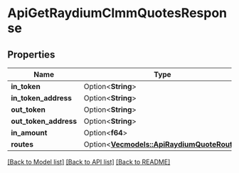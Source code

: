 # ApiGetRaydiumClmmQuotesResponse

## Properties

Name | Type | Description | Notes
------------ | ------------- | ------------- | -------------
**in_token** | Option<**String**> |  | [optional]
**in_token_address** | Option<**String**> |  | [optional]
**out_token** | Option<**String**> |  | [optional]
**out_token_address** | Option<**String**> |  | [optional]
**in_amount** | Option<**f64**> |  | [optional]
**routes** | Option<[**Vec<models::ApiRaydiumQuoteRoute>**](apiRaydiumQuoteRoute.md)> |  | [optional]

[[Back to Model list]](../README.md#documentation-for-models) [[Back to API list]](../README.md#documentation-for-api-endpoints) [[Back to README]](../README.md)


